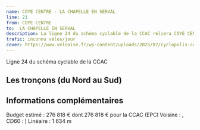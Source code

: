 ```yaml
---
name: COYE CENTRE - LA CHAPELLE EN SERVAL
line: 21
from: COYE CENTRE 
to:  LA CHAPELLE EN SERVAL 
description: La ligne 24 du schéma cyclable de la CCAC reliera COYE CENTRE  à LA CHAPELLE EN SERVAL 
trafic: inconnu vélos/jour
cover: https://www.velooise.fr/wp-content/uploads/2025/07/cyclopolis-ccac-24.jpg
---
```

Ligne 24 du schéma cyclable de la CCAC  
## Les tronçons (du Nord au Sud)

## Informations complémentaires

Budget estimé : 276 818 € dont 276 818 € pour la CCAC (EPCI Voisine : , CD60 : )
Linéaire : 1 634 m

